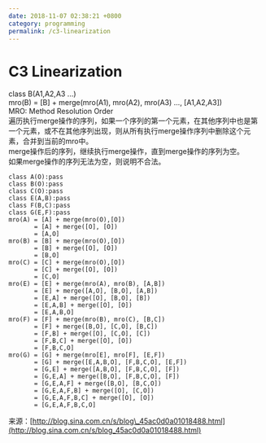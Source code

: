 ```yaml
---
date: 2018-11-07 02:38:21 +0800
category: programming
permalink: /c3-linearization
---
```

# C3 Linearization

class B(A1,A2,A3 ...)  
mro(B) = [B] + merge(mro(A1), mro(A2), mro(A3) ..., [A1,A2,A3])  
MRO: Method Resolution Order  
遍历执行merge操作的序列，如果一个序列的第一个元素，在其他序列中也是第一个元素，或不在其他序列出现，则从所有执行merge操作序列中删除这个元素，合并到当前的mro中。  
merge操作后的序列，继续执行merge操作，直到merge操作的序列为空。  
如果merge操作的序列无法为空，则说明不合法。

    class A(O):pass
    class B(O):pass
    class C(O):pass
    class E(A,B):pass
    class F(B,C):pass
    class G(E,F):pass
    mro(A) = [A] + merge(mro(O),[O])
           = [A] + merge([O], [O])
           = [A,O]
    mro(B) = [B] + merge(mro(O),[O])
           = [B] + merge([O], [O])
           = [B,O]
    mro(C) = [C] + merge(mro(O),[O])
           = [C] + merge([O], [O])
           = [C,O]
    mro(E) = [E] + merge(mro(A), mro(B), [A,B])
           = [E] + merge([A,O], [B,O], [A,B])
           = [E,A] + merge([O], [B,O], [B])
           = [E,A,B] + merge([O], [O])
           = [E,A,B,O]
    mro(F) = [F] + merge(mro(B), mro(C), [B,C])
           = [F] + merge([B,O], [C,O], [B,C])
           = [F,B] + merge([O], [C,O], [C])
           = [F,B,C] + merge([O], [O])
           = [F,B,C,O]
    mro(G) = [G] + merge(mro[E], mro[F], [E,F])
           = [G] + merge([E,A,B,O], [F,B,C,O], [E,F])
           = [G,E] + merge([A,B,O], [F,B,C,O], [F])
           = [G,E,A] + merge([B,O], [F,B,C,O], [F])
           = [G,E,A,F] + merge([B,O], [B,C,O])
           = [G,E,A,F,B] + merge([O], [C,O])
           = [G,E,A,F,B,C] + merge([O], [O])
           = [G,E,A,F,B,C,O]

来源：[http://blog.sina.com.cn/s/blog\_45ac0d0a01018488.html](http://blog.sina.com.cn/s/blog_45ac0d0a01018488.html)
